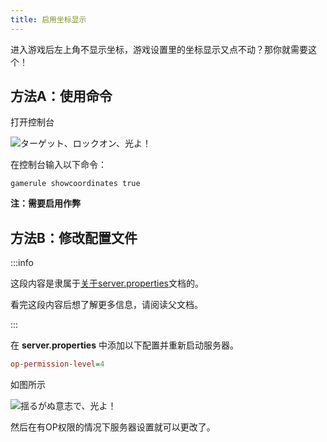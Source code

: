 ```yaml
---
title: 启用坐标显示
---
```


进入游戏后左上角不显示坐标，游戏设置里的坐标显示又点不动？那你就需要这个！

## 方法A：使用命令

打开控制台

![ターゲット、ロックオン、光よ！](/img/pages/Terminal.png)

在控制台输入以下命令：

```
gamerule showcoordinates true
```
**注：需要启用作弊**


## 方法B：修改配置文件

:::info

这段内容是隶属于[关于server.properties](../10-server-properties.md)文档的。

看完这段内容后想了解更多信息，请阅读父文档。

:::

在 **server.properties** 中添加以下配置并重新启动服务器。

```ini
op-permission-level=4
```
如图所示

![揺るがぬ意志で、光よ！](/img/pages/MCBE-CommonQuestions-2.png)

然后在有OP权限的情况下服务器设置就可以更改了。